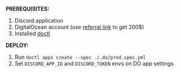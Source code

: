 **PREREQUISITES:**
1. Discord application
2. DigitalOcean account (use [referral link](https://m.do.co/c/fd492ca49952) to get 200$)
3. Installed [doctl](https://docs.digitalocean.com/reference/doctl/how-to/install)

**DEPLOY:**
1. Run `doctl apps create --spec ./.do/prod.spec.yml`
2. Set `DISCORD_APP_ID` and `DISCORD_TOKEN` envs on DO app settings